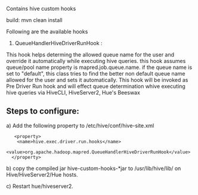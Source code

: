 Contains hive custom hooks

build: mvn clean install

Following are the available hooks

1) QueueHandlerHiveDriverRunHook : 

This hook helps determing the allowed queue name for the user and override it automatically while executing hive queries. this hook assumes queue/pool name property is mapred.job.queue.name. if the queue name is set to "default", this class tries to find the better non default queue name allowed for the user and sets it automatically. This hook will be invoked as Pre Driver Run hook and will effect queue determination whive executing hive queries via HiveCLI, HiveServer2, Hue's Beeswax 

Steps to configure:
-------------------

a) Add the following property to /etc/hive/conf/hive-site.xml

```
   <property>
    <name>hive.exec.driver.run.hooks</name>
    <value>org.apache.hadoop.mapred.QueueHandlerHiveDriverRunHook</value>
  </property>
```

b) copy the compiled jar hive-custom-hooks-*jar to /usr/lib/hive/lib/ on Hive/HiveServer2/Hue hosts.

c) Restart hue/hiveserver2.


